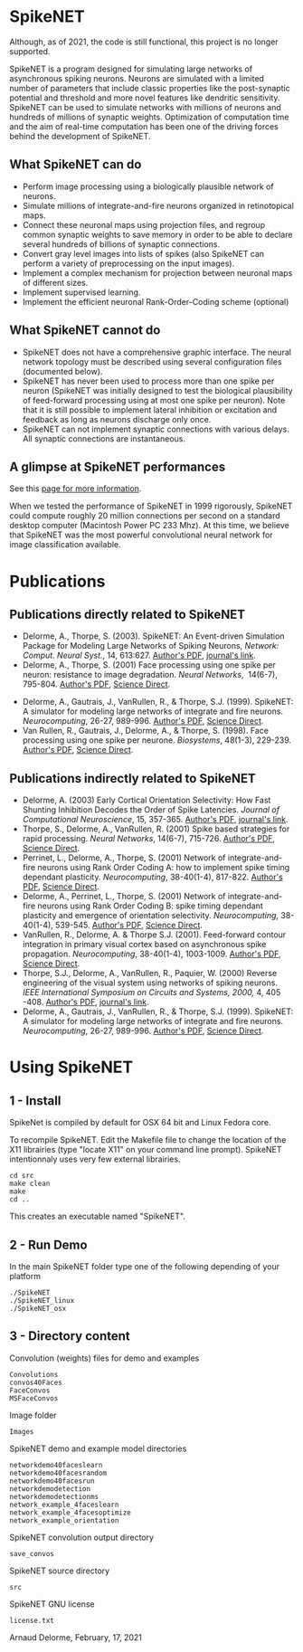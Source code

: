 SpikeNET
===
Although, as of 2021, the code is still functional, this project is no longer supported.

SpikeNET is a program designed for simulating large networks of asynchronous spiking neurons. Neurons are simulated with a limited number of parameters that include classic properties like the post-synaptic potential and threshold and more novel features like dendritic sensitivity. SpikeNET can be used to simulate networks with millions of neurons and hundreds of millions of synaptic weights. Optimization of computation time and the aim of real-time computation has been one of the driving forces behind the development of SpikeNET.

What SpikeNET can do
----
* Perform image processing using a biologically plausible network of neurons.
* Simulate millions of integrate-and-fire neurons organized in retinotopical maps.
* Connect these neuronal maps using projection files, and regroup common synaptic weights to save memory in order to be able to declare several hundreds of billions of synaptic connections.
* Convert gray level images into lists of spikes (also SpikeNET can perform a variety of preprocessing on the input images).
* Implement a complex mechanism for projection between neuronal maps of different sizes.
* Implement supervised learning.
* Implement the efficient neuronal Rank-Order-Coding scheme (optional)

What SpikeNET cannot  do
----
* SpikeNET does not have a comprehensive graphic interface. The neural network topology must be described using several configuration files (documented below).
* SpikeNET has never been used to process more than one spike per neuron (SpikeNET was initially designed to test the biological plausibility of feed-forward processing using at most one spike per neuron). Note that it is still possible to implement lateral inhibition or excitation and feedback as long as neurons discharge only once.
* SpikeNET can not implement synaptic connections with various delays. All synaptic connections are instantaneous.

A glimpse at SpikeNET performances 
---
See this [page for more information](http://arnauddelorme.com/neural-network-2/).

When we tested the performance of SpikeNET in 1999 rigorously, SpikeNET could compute roughly 20 million connections per second on a standard desktop computer (Macintosh Power PC 233 Mhz). At this time, we believe that SpikeNET was the most powerful convolutional neural network for image classification available.

Publications
====
Publications directly related to SpikeNET
---
* Delorme, A., Thorpe, S. (2003). SpikeNET: An Event-driven Simulation Package for Modeling Large Networks of Spiking Neurons, <i>Network: Comput. Neural Syst.</i>, 14, 613:627. <a
 href="https://sccn.ucsd.edu/~arno/mypapers/delormeN2003.pdf" target="_blank">Author's PDF</a>, <a href="http://www.iop.org/EJ/article/0954-898X/14/4/301/ne3401.pdf" target="_blank">journal's link</a>. 
* Delorme, A., Thorpe, S. (2001) Face processing 
using one spike per neuron: resistance to image degradation. <i>Neural Networks</i>,&nbsp;
14(6-7), 795-804. <a href="https://sccn.ucsd.edu/~arno/mypapers/DelormeNN2001.pdf" target="_blank">Author's PDF</a>, <a href="http://www.sciencedirect.com/science?_ob=ArticleURL&_udi=B6T08-4475J9D-M&_user=4429&_handle=W-WA-A-A-BW-MsSAYWA-UUA-AUZUZEBEEU-AYVZECZDE-BW-U&_fmt=full&_coverDate=07%2F09%2F2001&_rdoc=18&_orig=browse&_srch=%23toc%234856%232001%23999859993%23268145!&_cdi=4856&view=c&_acct=C000000152&_version=1&_urlVersion=0&_userid=4429&md5=ffaff470b70c6ecfc6bede3dce4c3f15" target="_blank">Science Direct</a>. </p>
* Delorme, A., Gautrais, J., VanRullen, R., 
&amp; Thorpe, S.J. (1999). SpikeNET: A simulator for modeling large networks 
of integrate and fire neurons. <i>Neurocomputing</i>, 26-27, 989-996. <a
 href="https://sccn.ucsd.edu/~arno/mypapers/Delorme99.pdf">Author's PDF</a>, <a href="http://www.sciencedirect.com/science?_ob=GatewayURL&_origin=compsciportal&_method=citationSearch&_urlversion=4&_version=1&_piikey=S0925231299000958&md5=bfcb0ba39bf9beaf840e220ad7601923" target="_blank">Science Direct</a>.
* Van Rullen, R., Gautrais, J., Delorme, A.,
&amp; Thorpe, S. (1998). Face processing using one spike per neurone. <i>Biosystems</i>, 
48(1-3), 229-239. <a href="https://sccn.ucsd.edu/~arno/mypapers/VanRullen98.pdf" target="_blank">Author's PDF</a>, <a href="http://www.sciencedirect.com/science?_ob=ArticleURL&_udi=B6T2K-3V5V00M-10&_user=4429&_handle=W-WA-A-A-BD-MsSAYVA-UUW-AUZUDDDCZV-AYCBVVCAE-BD-U&_fmt=full&_coverDate=11%2F01%2F1998&_rdoc=28&_orig=browse&_srch=%23toc%234921%231998%23999519998%2332734!&_cdi=4921&view=c&_acct=C000000152&_version=1&_urlVersion=0&_userid=4429&md5=c93cd51c8e5f5f2b9859484bb831bb25" target="_blank">Science Direct</a>.

Publications indirectly related to SpikeNET
---
* Delorme, A. (2003) Early Cortical Orientation Selectivity:
How Fast Shunting Inhibition Decodes the Order of Spike Latencies. <i>Journal of Computational Neuroscience</i>, 15, 357-365. <a href="https://sccn.ucsd.edu/~arno/mypapers/Delorme2003.pdf" target="_blank">Author's PDF</a>, <a href="http://ipsapp008.kluweronline.com/content/getfile/4835/47/5/fulltext.pdf" target = "_blank">journal's link</a>.
* Thorpe, S., Delorme, A., VanRullen, R. (2001)
Spike based strategies for rapid processing. <i>Neural Networks</i>, 14(6-7),
715-726. <a href="https://sccn.ucsd.edu/~arno/mypapers/ThorpeSpiking_Neurons.pdf">Author's PDF</a>, <a href="http://www.sciencedirect.com/science?_ob=ArticleURL&_udi=B6T08-4475J9D-D&_user=4429&_handle=W-WA-A-A-BW-MsSAYWA-UUA-AUZUZEBEEU-AYVZECZDE-BW-U&_fmt=full&_coverDate=07%2F09%2F2001&_rdoc=12&_orig=browse&_srch=%23toc%234856%232001%23999859993%23268145!&_cdi=4856&view=c&_acct=C000000152&_version=1&_urlVersion=0&_userid=4429&md5=b3b30bd118bd596deea48e46ff888af8" target="_blank">Science Direct</a>.
* Perrinet, L., Delorme, A., Thorpe, S. (2001) 
Network of integrate-and-fire neurons using Rank Order Coding A: how to implement
spike timing dependant plasticity. <i>Neurocomputing</i>, 38-40(1-4), 817-822. 
  <a href="https://sccn.ucsd.edu/~arno/mypapers/Perinnet.cns200.pdf" target="_blank">Author's PDF</a>, <a href="http://www.sciencedirect.com/science?_ob=GatewayURL&_origin=compsciportal&_method=citationSearch&_urlversion=4&_version=1&_piikey=S092523120100460X&md5=e8cc5e653f0720321ebf717bffa35031" target="_blank">Science Direct</a>.
* Delorme, A., Perrinet, L., Thorpe, S. (2001) 
Network of integrate-and-fire neurons using Rank Order Coding B: spike timing
dependant plasticity and emergence of orientation selectivity. <i>Neurocomputing</i>, 
38-40(1-4), 539-545. <a href="https://sccn.ucsd.edu/~arno/mypapers/Delorme.cns2000.pdf" target="_blank">Author's PDF</a>, <a href="http://www.sciencedirect.com/science?_ob=GatewayURL&_origin=compsciportal&_method=citationSearch&_urlversion=4&_version=1&_piikey=S0925231201004039&md5=cbeaa7597d8ada435436ec59face748d" target="_blank">Science Direct</a>.</font> 
* VanRullen, R., Delorme, A. &amp; Thorpe 
S.J. (2001). Feed-forward contour integration in primary visual cortex based
on asynchronous spike propagation. <i>Neurocomputing</i>, 38-40(1-4), 1003-1009. 
  <a href="https://sccn.ucsd.edu/~arno/mypapers/ContourIntegration.PDF" target="_blank">Author's PDF</a>, <a href="http://www.sciencedirect.com/science?_ob=GatewayURL&_origin=compsciportal&_method=citationSearch&_urlversion=4&_version=1&_piikey=S0925231201004453&md5=ee6bdc771e75cf723370f2b8803b9742" target="_blank">Science Direct</a>.
* Thorpe, S.J., Delorme, A., VanRullen, R., Paquier, W. (2000) Reverse engineering of the visual system using networks  of spiking neurons. <i>IEEE International Symposium on Circuits and 
Systems, 2000, </i>4, 405 -408. <a href="https://sccn.ucsd.edu/~arno/mypapers/thorpe.pdf" target="_blank">Author's PDF</a>, <a href="http://ieeexplore.ieee.org/iel5/6910/18613/00858774.pdf?isNumber=18613&prod=CNF&arnumber=858774&arSt=405&ared=408+vol.4&arAuthor=Thorpe%2C+S.J.%3B+Delorme%2C+A.%3B+Van+Rullen%2C+R.%3B+Paquier%2C+W.%3B" target="_blank">journal's link</a>.</font> 
* Delorme, A., Gautrais, J., VanRullen, R., 
&amp; Thorpe, S.J. (1999). SpikeNET: A simulator for modeling large networks 
of integrate and fire neurons. <i>Neurocomputing</i>, 26-27, 989-996. <a  href="https://sccn.ucsd.edu/~arno/mypapers/Delorme99.pdf">Author's PDF</a>, <a href="http://www.sciencedirect.com/science?_ob=GatewayURL&_origin=compsciportal&_method=citationSearch&_urlversion=4&_version=1&_piikey=S0925231299000958&md5=bfcb0ba39bf9beaf840e220ad7601923" target="_blank">Science Direct</a>.

Using SpikeNET
====
1 - Install
---
SpikeNet is compiled by default for OSX 64 bit and Linux Fedora core.

To recompile SpikeNET. Edit the Makefile file to change the location of the X11 librairies (type "locate X11" on your command line prompt). SpikeNET intentionnaly uses very few external librairies.

	cd src
	make clean
	make
	cd ..
	
 This creates an executable named "SpikeNET".

2 - Run Demo
---

In the main SpikeNET folder type one of the following depending of your platform

```
./SpikeNET
./SpikeNET_linux
./SpikeNET_osx
```

3 - Directory content
---
Convolution (weights) files for demo and examples
```
Convolutions
convos40Faces
FaceConvos
MSFaceConvos
```

Image folder
```
Images
```

SpikeNET demo and example model directories
```
networkdemo40faceslearn
networkdemo40facesrandom
networkdemo40facesrun
networkdemodetection
networkdemodetectionms
network_example_4faceslearn
network_example_4facesoptimize
network_example_orientation
```


SpikeNET convolution output directory
```
save_convos
```

SpikeNET source directory
```
src
```

SpikeNET GNU license
```
license.txt
```

Arnaud Delorme, February, 17, 2021
